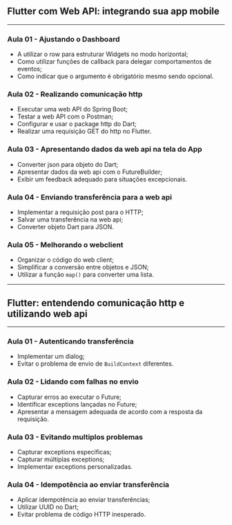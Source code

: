 ## Flutter com Web API: integrando sua app mobile
---

### Aula 01 - Ajustando o Dashboard

- A utilizar o row para estruturar Widgets no modo horizontal;
- Como utilizar funções de callback para delegar comportamentos de eventos;
- Como indicar que o argumento é obrigatório mesmo sendo opcional.

### Aula 02 - Realizando comunicação http

- Executar uma web API do Spring Boot;
- Testar a web API com o Postman;
- Configurar e usar o package http do Dart;
- Realizar uma requisição GET do http no Flutter.

### Aula 03 - Apresentando dados da web api na tela do App

- Converter json para objeto do Dart;
- Apresentar dados da web api com o FutureBuilder;
- Exibir um feedback adequado para situações excepcionais.

### Aula 04 - Enviando transferência para a web api

- Implementar a requisição post para o HTTP;
- Salvar uma transferência na web api;
- Converter objeto Dart para JSON.

### Aula 05 - Melhorando o webclient

- Organizar o código do web client;
- Simplificar a conversão entre objetos e JSON;
- Utilizar a função `map()` para converter uma lista.

---
## Flutter: entendendo comunicação http e utilizando web api
---

### Aula 01 - Autenticando transferência

- Implementar um dialog;
- Evitar o problema de envio de `BuildContext` diferentes.

### Aula 02 - Lidando com falhas no envio

- Capturar erros ao executar o Future;
- Identificar exceptions lançadas no Future;
- Apresentar a mensagem adequada de acordo com a resposta da requisição.

### Aula 03 - Evitando multiplos problemas

- Capturar exceptions específicas;
- Capturar múltiplas exceptions;
- Implementar exceptions personalizadas.

### Aula 04 - Idempotência ao enviar transferência

- Aplicar idempotência ao enviar transferências;
- Utilizar UUID no Dart;
- Evitar problema de código HTTP inesperado.